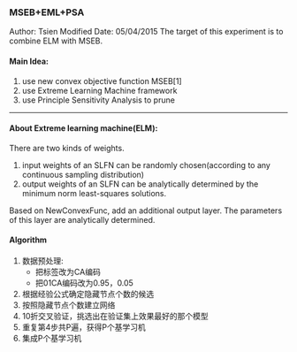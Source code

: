 ### MSEB+EML+PSA

Author: Tsien
Modified Date: 05/04/2015
The target of this experiment is to combine ELM with MSEB.

#### Main Idea:
1. use new convex objective function MSEB[1]
2. use Extreme Learning Machine framework
3. use Principle Sensitivity Analysis to prune

---

#### About Extreme learning machine(ELM):
There are two kinds of weights. 

1. input weights of an SLFN can be randomly chosen(according to any continuous sampling distribution)
2. output weights of an SLFN can be analytically determined by the minimum norm least-squares solutions.

Based on NewConvexFunc, add an additional output layer. The parameters of this layer are analytically determined.

#### Algorithm

1. 数据预处理:
    * 把标签改为CA编码
    * 把01CA编码改为0.95，0.05
2. 根据经验公式确定隐藏节点个数的候选
3. 按照隐藏节点个数建立网络
4. 10折交叉验证，挑选出在验证集上效果最好的那个模型
5. 重复第4步共P遍，获得P个基学习机
6. 集成P个基学习机
